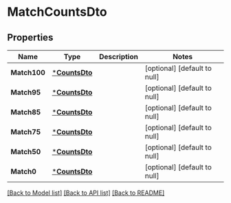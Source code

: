 # MatchCountsDto

## Properties
Name | Type | Description | Notes
------------ | ------------- | ------------- | -------------
**Match100** | [***CountsDto**](CountsDto.md) |  | [optional] [default to null]
**Match95** | [***CountsDto**](CountsDto.md) |  | [optional] [default to null]
**Match85** | [***CountsDto**](CountsDto.md) |  | [optional] [default to null]
**Match75** | [***CountsDto**](CountsDto.md) |  | [optional] [default to null]
**Match50** | [***CountsDto**](CountsDto.md) |  | [optional] [default to null]
**Match0** | [***CountsDto**](CountsDto.md) |  | [optional] [default to null]

[[Back to Model list]](../README.md#documentation-for-models) [[Back to API list]](../README.md#documentation-for-api-endpoints) [[Back to README]](../README.md)


